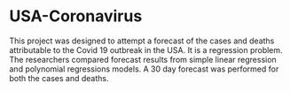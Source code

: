 # USA-Coronavirus
This project was designed to attempt a forecast of the cases and deaths attributable to the Covid 19 outbreak in the USA. It is a regression problem. The researchers compared forecast results from simple linear regression and polynomial regressions models. A 30 day forecast was performed for both the cases and deaths.
